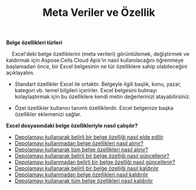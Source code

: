﻿---
title: Meta Veriler ve Özellik
second_title: Aspose.Cells Cloud Documen
type: docs
url: /tr/metadata/
aliases: [/document-properties/,/working-with-document-properties/]
keywords: Get, delete, and update metadata from excel files
description: Aspose.Cells Cloud REST API, excel dosyalarından meta verilerin alınmasını, silinmesini ve güncellenmesini destekler. SDK çeşitli geliştirme dillerini destekler. Bunlar arasında Android, C#, Go, Java, NodeJS, Perl, PHP, Python, Ruby ve Swift bulunur
weight: 100
---
**Belge özellikleri türleri**

&nbsp;&nbsp;&nbsp;&nbsp;Excel'deki belge özelliklerini (meta verileri) görüntülemek, değiştirmek ve kaldırmak için Aspose.Cells Cloud Apis'in nasıl kullanılacağını öğrenmeye başlamadan önce, bir Excel belgesinin ne tür özelliklere sahip olabileceğini açıklayalım.

- Standart özellikler Excel ile ortaktır. Belgeyle ilgili başlık, konu, yazar, kategori vb. temel bilgileri içerirler. Excel belgesini bulmayı kolaylaştırmak için bu özelliklere kendi metin değerlerinizi atayabilirsiniz.

- Özel özellikler kullanıcı tanımlı özelliklerdir. Excel belgenize başka özellikler eklemenizi sağlar.


**Excel dosyasındaki belge özellikleriyle nasıl çalışılır?**

- [Depolamayı kullanarak belirli bir belge özelliği nasıl elde edilir](/cells/tr/document-properties/get/)
- [Depolamayı kullanmadan belge özellikleri nasıl alınır?](/cells/tr/metadata/get/)
- [Depolamayı kullanarak tüm belge özellikleri nasıl alınır?](/cells/tr/document-properties/get-all/)
- [Depolamayı kullanarak belirli bir belge özelliği nasıl güncellenir?](/cells/tr/document-properties/update/)
- [Depolamayı kullanmadan belirli bir belge özelliği nasıl güncellenir?](/cells/tr/metadata/update/)
- [Depolamayı kullanarak belirli bir belge özelliği nasıl kaldırılır](/cells/tr/document-properties/delete/)
- [Depolamayı kullanmadan belge özellikleri nasıl kaldırılır](/cells/tr/metadata/delete/)
- [Depolamayı kullanarak tüm belge özellikleri nasıl kaldırılır](/cells/tr/document-properties/clear/)
